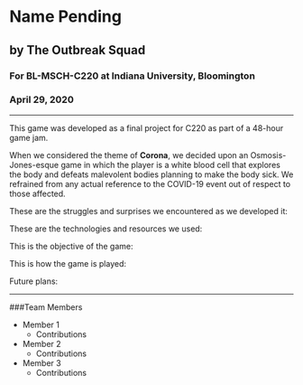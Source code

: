 # Name Pending
## by The Outbreak Squad
### For BL-MSCH-C220 at Indiana University, Bloomington
### April 29, 2020

---

This game was developed as a final project for C220 as part of a 48-hour game jam. 

When we considered the theme of **Corona**, we decided upon an Osmosis-Jones-esque game in which the player is a white blood cell that explores the body and defeats malevolent bodies planning to make the body sick. We refrained from any actual reference to the COVID-19 event out of respect to those affected.

These are the struggles and surprises we encountered as we developed it:

These are the technologies and resources we used:

This is the objective of the game:

This is how the game is played:

Future plans:

---

###Team Members

  * Member 1
    * Contributions
  * Member 2
    * Contributions
  * Member 3
    * Contributions

